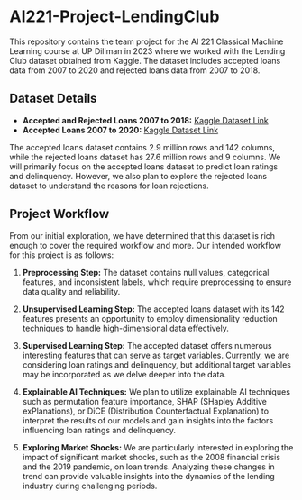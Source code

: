 # AI221-Project-LendingClub
This repository contains the team project for the AI 221 Classical Machine Learning course at UP Diliman in 2023 where we worked with the Lending Club dataset obtained from Kaggle. The dataset includes accepted loans data from 2007 to 2020 and rejected loans data from 2007 to 2018.

## Dataset Details
- **Accepted and Rejected Loans 2007 to 2018:** [Kaggle Dataset Link](https://www.kaggle.com/datasets/wordsforthewise/lending-club)
- **Accepted Loans 2007 to 2020:** [Kaggle Dataset Link](https://www.kaggle.com/datasets/ethon0426/lending-club-20072020q1)

The accepted loans dataset contains 2.9 million rows and 142 columns, while the rejected loans dataset has 27.6 million rows and 9 columns. We will primarily focus on the accepted loans dataset to predict loan ratings and delinquency. However, we also plan to explore the rejected loans dataset to understand the reasons for loan rejections.

## Project Workflow
From our initial exploration, we have determined that this dataset is rich enough to cover the required workflow and more. Our intended workflow for this project is as follows:

1. **Preprocessing Step:** The dataset contains null values, categorical features, and inconsistent labels, which require preprocessing to ensure data quality and reliability.

2. **Unsupervised Learning Step:** The accepted loans dataset with its 142 features presents an opportunity to employ dimensionality reduction techniques to handle high-dimensional data effectively.

3. **Supervised Learning Step:** The accepted dataset offers numerous interesting features that can serve as target variables. Currently, we are considering loan ratings and delinquency, but additional target variables may be incorporated as we delve deeper into the data.

4. **Explainable AI Techniques:** We plan to utilize explainable AI techniques such as permutation feature importance, SHAP (SHapley Additive exPlanations), or DiCE (Distribution Counterfactual Explanation) to interpret the results of our models and gain insights into the factors influencing loan ratings and delinquency.

5. **Exploring Market Shocks:** We are particularly interested in exploring the impact of significant market shocks, such as the 2008 financial crisis and the 2019 pandemic, on loan trends. Analyzing these changes in trend can provide valuable insights into the dynamics of the lending industry during challenging periods.

